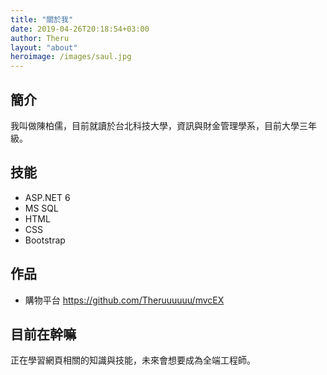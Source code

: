 ```yaml
---
title: "關於我"
date: 2019-04-26T20:18:54+03:00
author: Theru
layout: "about"
heroimage: /images/saul.jpg
---
```


## 簡介
我叫做陳柏儒，目前就讀於台北科技大學，資訊與財金管理學系，目前大學三年級。      
## 技能
* ASP.NET 6
* MS SQL
* HTML
* CSS
* Bootstrap
## 作品
* 購物平台
https://github.com/Theruuuuuu/mvcEX
## 目前在幹嘛
正在學習網頁相關的知識與技能，未來會想要成為全端工程師。